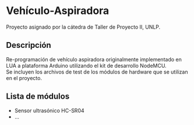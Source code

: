 # Vehículo-Aspiradora
Proyecto asignado por la cátedra de Taller de Proyecto II, UNLP.
## Descripción
Re-programación de vehículo aspiradora originalmente implementado en LUA a plataforma Arduino utilizando el kit de desarrollo NodeMCU. \
Se incluyen los archivos de test de los módulos de hardware que se utilizan en el proyecto.
## Lista de módulos
- Sensor ultrasónico HC-SR04
- ...

